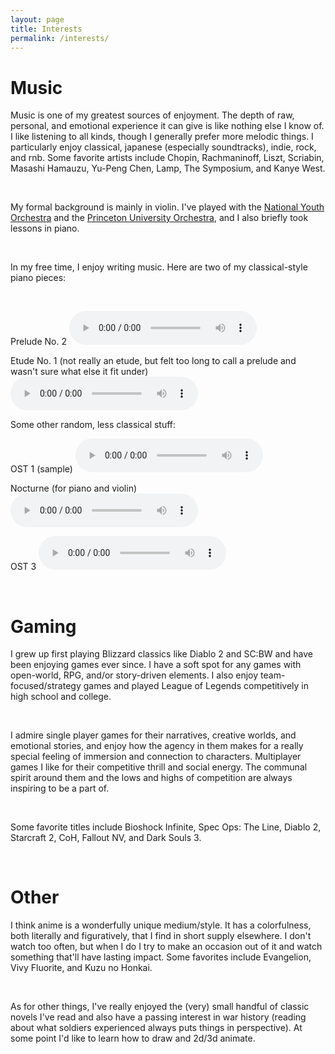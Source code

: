 ```yaml
---
layout: page
title: Interests
permalink: /interests/
---
```


# Music

Music is one of my greatest sources of enjoyment. The depth of raw, personal, and emotional experience it can give is like nothing else I know of. I like listening to all kinds, though I generally prefer more melodic things. I particularly enjoy classical, japanese (especially soundtracks), indie, rock, and rnb. Some favorite artists include Chopin, Rachmaninoff, Liszt, Scriabin, Masashi Hamauzu, Yu-Peng Chen, Lamp, The Symposium, and Kanye West.

<br />

My formal background is mainly in violin. I've played with the [National Youth Orchestra](https://www.carnegiehall.org/Education/Programs/National-Youth-Ensembles/NYO-USA/NYO-USA-2016) and the [Princeton University Orchestra](https://orchestra.princeton.edu/), and I also briefly took lessons in piano.

<br />

In my free time, I enjoy writing music. Here are two of my classical-style piano pieces:

<br />

Prelude No. 2
<audio
        controls
        src="/uploads/prelude_2.mp3">
            Your browser does not support the
            <code>audio</code> element.
</audio>

Etude No. 1 (not really an etude, but felt too long to call a prelude and wasn't sure what else it fit under)
<audio
        controls
        src="/uploads/etude_1.mp3">
            Your browser does not support the
            <code>audio</code> element.
</audio>

Some other random, less classical stuff:
<br />

OST 1 (sample)
<audio
        controls
        src="/uploads/ost_1.mp3">
            Your browser does not support the
            <code>audio</code> element.
</audio>

Nocturne (for piano and violin)
<audio
        controls
        src="/uploads/nocturne.mp3">
            Your browser does not support the
            <code>audio</code> element.
</audio>

OST 3
<audio
        controls
        src="/uploads/ost_3.mp3">
            Your browser does not support the
            <code>audio</code> element.
</audio>

<br />

# Gaming
I grew up first playing Blizzard classics like Diablo 2 and SC:BW and have been enjoying games ever since. I have a soft spot for any games with open-world, RPG, and/or story-driven elements. I also enjoy team-focused/strategy games and played League of Legends competitively in high school and college.

<br />

I admire single player games for their narratives, creative worlds, and emotional stories, and enjoy how the agency in them makes for a really special feeling of immersion and connection to characters. Multiplayer games I like for their competitive thrill and social energy. The communal spirit around them and the lows and highs of competition are always inspiring to be a part of.

<br />

Some favorite titles include Bioshock Infinite, Spec Ops: The Line, Diablo 2, Starcraft 2, CoH, Fallout NV, and Dark Souls 3.

<br />

# Other
I think anime is a wonderfully unique medium/style. It has a colorfulness, both literally and figuratively, that I find in short supply elsewhere. I don't watch too often, but when I do I try to make an occasion out of it and watch something that'll have lasting impact. Some favorites include Evangelion, Vivy Fluorite, and Kuzu no Honkai. 

<br />

As for other things, I've really enjoyed the (very) small handful of classic novels I've read and also have a passing interest in war history (reading about what soldiers experienced always puts things in perspective). At some point I'd like to learn how to draw and 2d/3d animate.

<br />